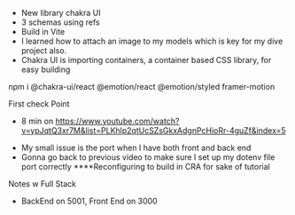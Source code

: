 - New library chakra UI
- 3 schemas using refs 
- Build in Vite
- I learned how to attach an image to my models which is key for my dive project also.
- Chakra UI is importing containers, a container based CSS library, for easy building 


npm i @chakra-ui/react @emotion/react @emotion/styled framer-motion

First check Point
* 8 min on https://www.youtube.com/watch?v=ypJqtQ3xr7M&list=PLKhlp2qtUcSZsGkxAdgnPcHioRr-4guZf&index=5
- My small issue is the port when I have both front and back end
- Gonna go back to previous video  to make sure I set up my dotenv file port correctly
****Reconfiguring to build in CRA for sake of tutorial


Notes w Full Stack
- BackEnd on 5001, Front End on 3000 